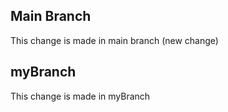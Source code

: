 ## Main Branch

This change is made in main branch (new change)

## myBranch

This change is made in myBranch

